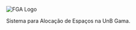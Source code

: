 ![FGA Logo](https://raw.githubusercontent.com/wiki/fga-gpp-mds/2016.2-Time05-SalasFGA/img/fga_logo.png)

Sistema para Alocação de Espaços na UnB Gama.
